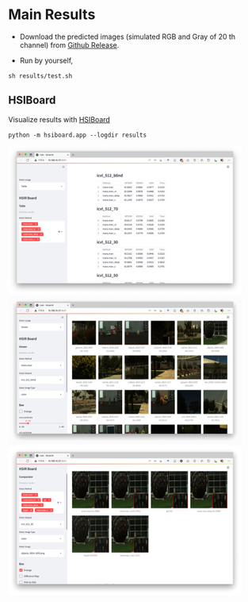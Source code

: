 # Main Results

- Download the predicted images (simulated RGB and Gray of 20 th channel) from [Github Release](https://github.com/Zeqiang-Lai/MAN/releases/latest).

- Run by yourself,

```shell
sh results/test.sh
```

## HSIBoard

Visualize results with [HSIBoard](https://github.com/bit-isp/HSIR)

```shell
python -m hsiboard.app --logdir results
```

<img src="hsiboard-table.png" height="300px"/>

<img src="hsiboard-viewer.png" height="300px"/>

<img src="hsiboard-cmp.png" height="300px"/>